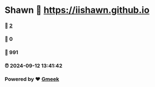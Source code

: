 # Shawn :link: https://iishawn.github.io 
### :page_facing_up: [2](https://iishawn.github.io/tag.html) 
### :speech_balloon: 0 
### :hibiscus: 991 
### :alarm_clock: 2024-09-12 13:41:42 
### Powered by :heart: [Gmeek](https://github.com/Meekdai/Gmeek)
